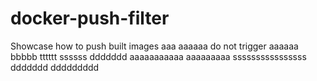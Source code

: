 # docker-push-filter
Showcase how to push built images
aaa
aaaaaa
do not trigger
aaaaaa
bbbbb
tttttt
ssssss
ddddddd
aaaaaaaaaaa
aaaaaaaaa
ssssssssssssssss
ddddddd
ddddddddd
